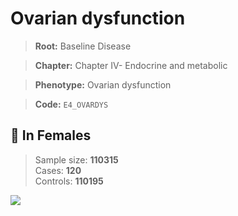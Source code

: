 # Ovarian dysfunction

> **Root:** Baseline Disease  

> **Chapter:** Chapter IV- Endocrine and metabolic  

> **Phenotype:** Ovarian dysfunction  

> **Code:** `E4_OVARDYS`

## 👩 In Females  
> Sample size: **110315**  
> Cases: **120**  
> Controls: **110195**
<img src="/Disease/Figures/ALL/Incidence/E4_OVARDYS.png"/>
<CsvTable src="/Disease_Data/ALL/Incidence/COX_E4_OVARDYS.csv" label="🔍 View full results" />
